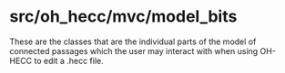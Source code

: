 # **src/oh_hecc/mvc/model_bits**

These are the classes that are the individual parts of the model of connected passages which the user may 
interact with when using OH-HECC to edit a .hecc file.

